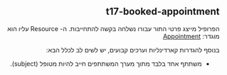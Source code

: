 <div dir="rtl" markdown="1">

## t17-booked-appointment


הפרופיל מייצג פרטי התור עבורו נשלחה בקשה להתחייבות.
ה- Resource עליו הוא מוגדר: [Appointment](https://hl7.org/fhir/R4/appointment.html)

בנוסף להגדרות קארדינליות וערכים קבועים, יש לשים לב לכלל הבא:
* משתתף אחד בלבד מתוך מערך המשתתפים חייב להיות מטופל (subject). 

</div>
